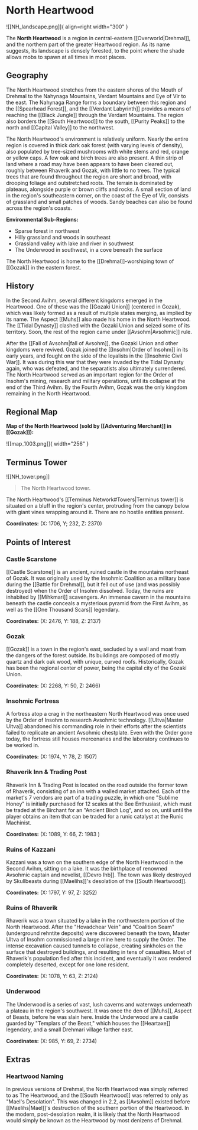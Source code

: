 # North Heartwood

![[NH_landscape.png]]{ align=right width="300" }

The **North Heartwood** is a region in central-eastern [[Overworld|Drehmal]], and the northern part of the greater Heartwood region. As its name suggests, its landscape is densely forested, to the point where the shade allows mobs to spawn at all times in most places.

## Geography

The North Heartwood stretches from the eastern shores of the Mouth of Drehmal to the Nahynaga Mountains, Verdant Mountains and Eye of Vir to the east. The Nahynaga Range forms a boundary between this region and the [[Spearhead Forest]], and the [[Verdant Labyrinth]] provides a means of reaching the [[Black Jungle]] through the Verdant Mountains. The region also borders the [[South Heartwood]] to the south, [[Purity Peaks]] to the north and [[Capital Valley]] to the northwest.

The North Heartwood's environment is relatively uniform. Nearly the entire region is covered in thick dark oak forest (with varying levels of density), also populated by tree-sized mushrooms with white stems and red, orange or yellow caps. A few oak and birch trees are also present. A thin strip of land where a road may have been appears to have been cleared out, roughly between Rhaverik and Gozak, with little to no trees. The typical trees that are found throughout the region are short and broad, with drooping foliage and outstretched roots. The terrain is dominated by plateaus, alongside purple or brown cliffs and rocks. A small section of land in the region's southeastern corner, on the coast of the Eye of Vir, consists of grassland and small patches of woods. Sandy beaches can also be found across the region's coasts.

**Environmental Sub-Regions:**

- Sparse forest in northwest <br>
- Hilly grassland and woods in southeast <br>
- Grassland valley with lake and river in southwest <br>
- The Underwood in southwest, in a cove beneath the surface

The North Heartwood is home to the [[Drehmal]]-worshiping town of [[Gozak]] in the eastern forest.

## History

In the Second Avihm, several different kingdoms emerged in the Heartwood. One of these was the [[Gozaki Union]] (centered in Gozak), which was likely formed as a result of multiple states merging, as implied by its name. The Aspect [[Muhs]] also made his home in the North Heartwood. The [[Tidal Dynasty]] clashed with the Gozaki Union and seized some of its territory. Soon, the rest of the region came under [[Avsohm|Avsohmic]] rule.

After the [[Fall of Avsohm|fall of Avsohm]], the Gozaki Union and other kingdoms were revived. Gozak joined the [[Insohm|Order of Insohm]] in its early years, and fought on the side of the loyalists in the [[Insohmic Civil War]]. It was during this war that they were invaded by the Tidal Dynasty again, who was defeated, and the separatists also ultimately surrendered. The North Heartwood served as an important region for the Order of Insohm's mining, research and military operations, until its collapse at the end of the Third Avihm. By the Fourth Avihm, Gozak was the only kingdom remaining in the North Heartwood.

## Regional Map

**Map of the North Heartwood (sold by [[Adventuring Merchant]] in [[Gozak]]):**

![[map_1003.png]]{ width="256" }

## Terminus Tower

![[NH_tower.png]]
> The North Heartwood tower.

The North Heartwood's [[Terminus Network#Towers|Terminus tower]] is situated on a bluff in the region's center, protruding from the canopy below with giant vines wrapping around it. There are no hostile entities present.

**Coordinates:** (X: 1706, Y; 232, Z: 2370)

## Points of Interest

### Castle Scarstone

[[Castle Scarstone]] is an ancient, ruined castle in the mountains northeast of Gozak. It was originally used by the Insohmic Coalition as a military base during the [[Battle for Drehmal]], but it fell out of use (and was possibly destroyed) when the Order of Insohm dissolved. Today, the ruins are inhabited by [[Mihkmari]] scavengers. An immense cavern in the mountains beneath the castle conceals a mysterious pyramid from the First Avihm, as well as the [[One Thousand Scars]] legendary.

**Coordinates:** (X: 2476, Y: 188, Z: 2137)

### Gozak

[[Gozak]] is a town in the region's east, secluded by a wall and moat from the dangers of the forest outside. Its buildings are composed of mostly quartz and dark oak wood, with unique, curved roofs. Historically, Gozak has been the regional center of power, being the capital city of the Gozaki Union.

**Coordinates:** (X: 2268, Y: 50, Z: 2466)

### Insohmic Fortress

A fortress atop a crag in the northeastern North Heartwood was once used by the Order of Insohm to research Avsohmic technology. [[Ultva|Master Ultva]] abandoned his commanding role in their efforts after the scientists failed to replicate an ancient Avsohmic chestplate. Even with the Order gone today, the fortress still houses mercenaries and the laboratory continues to be worked in.

**Coordinates:** (X: 1974, Y: 78, Z: 1507)

### Rhaverik Inn & Trading Post

Rhaverik Inn & Trading Post is located on the road outside the former town of Rhaverik, consisting of an inn with a walled market attached. Each of the market's 7 vendors are part of a trading puzzle, in which one "Sublime Honey" is initially purchased for 12 scales at the Bee Enthusiast, which must be traded at the Birchant for an "Ancient Birch Log", and so on, until until the player obtains an item that can be traded for a runic catalyst at the Runic Machinist.

**Coordinates:** (X: 1089, Y: 66, Z: 1983 )

### Ruins of Kazzani

Kazzani was a town on the southern edge of the North Heartwood in the Second Avihm, sitting on a lake. It was the birthplace of renowned Avsohmic captain and novelist, [[Devro Ihb]]. The town was likely destroyed by Skullbeasts during [[Maelihs]]'s desolation of the [[South Heartwood]].

**Coordinates:** (X: 1797, Y: 97, Z: 3252)

### Ruins of Rhaverik

Rhaverik was a town situated by a lake in the northwestern portion of the North Heartwood. After the "Hovadchear Vein" and "Coalition Seam" (underground rehntite deposits) were discovered beneath the town, Master Ultva of Insohm commissioned a large mine here to supply the Order. The intense excavation caused tunnels to collapse, creating sinkholes on the surface that destroyed buildings, and resulting in tens of casualties. Most of Rhaverik's population fled after this incident, and eventually it was rendered completely deserted, except for one lone resident.

**Coordinates:** (X: 1078, Y: 63, Z: 2124)

### Underwood

The Underwood is a series of vast, lush caverns and waterways underneath a plateau in the region's southwest. It was once the den of [[Muhs]], Aspect of Beasts, before he was slain here. Inside the Underwood are a castle guarded by "Templars of the Beast," which houses the [[Heartaxe]] legendary, and a small Drehmari village farther east.

**Coordinates:** (X: 985, Y: 69, Z: 2734)

## Extras

### Heartwood Naming

In previous versions of Drehmal, the North Heartwood was simply referred to as The Heartwood, and the [[South Heartwood]] was referred to only as "Mael's Desolation". This was changed in 2.2, as [[Avsohm]] existed before [[Maelihs|Mael]]'s destruction of the southern portion of the Heartwood. In the modern, post-desolation realm, it is likely that the North Heartwood would simply be known as the Heartwood by most denizens of Drehmal.
